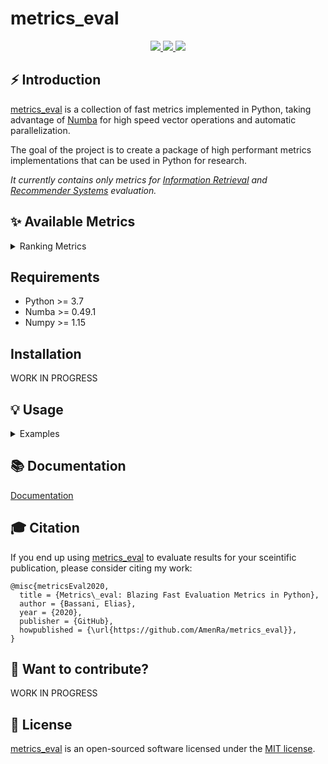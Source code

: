 # metrics_eval

<p align="center">
  <!-- Docs -->
  <a href="https://metrics-eval.readthedocs.io/en/latest/?badge=latest" alt="Documentation Status">
      <img src="https://readthedocs.org/projects/metrics-eval/badge/?version=latest" />
  </a>
  <!-- Black -->
  <a href="https://github.com/psf/black" alt="Code style: black">
      <img src="https://img.shields.io/badge/code%20style-black-000000.svg" />
  </a>
  <!-- License -->
  <a href="https://opensource.org/licenses/MIT" alt="License: MIT">
      <img src="https://img.shields.io/badge/License-MIT-green.svg" />
  </a>
</p>

## ⚡️ Introduction

[metrics_eval](https://github.com/AmenRa/metrics_eval) is a collection of fast metrics implemented in Python, taking advantage of [Numba](https://github.com/numba/numba) for high speed vector operations and automatic parallelization.

The goal of the project is to create a package of high performant metrics implementations that can be used in Python for research.

_It currently contains only metrics for [Information Retrieval](https://en.wikipedia.org/wiki/Information_retrieval) and [Recommender Systems](https://en.wikipedia.org/wiki/Recommender_system) evaluation._

## ✨ Available Metrics

<details>
  <summary>Ranking Metrics</summary>
  
  * Hit List
  * Hits
  * Precision
  * Recall
  * rPrecision
  * Mean Reciprocal Rank (MRR)
  * Average Precision (AP)
  * Mean Average Precision (MAP)
  * Discounted Cumulative Gain (DCG)
  * Ideal Discounted Cumulative Gain (IDCG)
  * Normalized Discounted Cumulative Gain (NDCG)

  Ranking metrics have been tested against [TREC Eval](https://github.com/usnistgov/trec_eval) for correctness — through a comparison with [pytrec_eval](https://github.com/cvangysel/pytrec_eval).

  The implemented metrics are up to 50 times faster than [pytrec_eval](https://github.com/cvangysel/pytrec_eval) and with a much lower memory footprint (_see [pytrec_eval_comparison](https://github.com/AmenRa/metrics_eval/tree/master/pytrec_eval_comparison) folder_).
</details>




## Requirements
* Python >= 3.7
* Numba >= 0.49.1
* Numpy >= 1.15

## Installation
WORK IN PROGRESS

## 💡 Usage
<details>
  <summary>Examples</summary>
  
  ```python
  from metrics_eval import ndcg
  import numpy as np

  # Note that y_true does not need to be ordered
  # Integers are documents IDs, while floats are the true relevance scores
  y_true = np.array([[[12, 0.5], [25, 0.3]], [[11, 0.4], [2, 0.6]]])
  y_pred = np.array([[12, 234, 25, 36, 32, 35], [12, 11, 25, 36, 2, 35]])
  k = 5

  ndcg(y_true, y_pred, k)
  >>> 0.7525653965843032
  ```

  metrics_eval support the usage of y_true elements of different lenght by using a list of arrays:
  ```python
  from metrics_eval import ndcg
  import numpy as np

  y_true = [np.array([[12, 0.5], [25, 0.3]]), np.array([[11, 0.4], [2, 0.6], [12, 0.1]])]
  y_pred = np.array([[12, 234, 25, 36, 32, 35], [12, 11, 25, 36, 2, 35]])
  k = 5

  ndcg(y_true, y_pred, k)
  >>> 0.7525653965843032
  ```

  However, for maximum speed, consider converting the y_true list to a [Numba Typed List](https://numba.pydata.org/numba-doc/dev/reference/pysupported.html#typed-list) by simply using the provided utility function:
  ```python
  from metrics_eval import ndcg, utils
  import numpy as np

  y_true = [np.array([[12, 0.5], [25, 0.3]]), np.array([[11, 0.4], [2, 0.6], [12, 0.1]])]
  y_pred = np.array([[12, 234, 25, 36, 32, 35], [12, 11, 25, 36, 2, 35]])
  k=5

  y_true = utils.to_typed_list(y_true)

  ndcg(y_true, y_pred, k)
  >>> 0.786890544287473
  ```
  
</details>

## 📚 Documentation
[Documentation](https://metrics-eval.readthedocs.io/en/latest/)

## 🎓 Citation
If you end up using [metrics_eval](https://github.com/AmenRa/metrics_eval) to evaluate results for your sceintific publication, please consider citing my work:
```
@misc{metricsEval2020,
  title = {Metrics\_eval: Blazing Fast Evaluation Metrics in Python},
  author = {Bassani, Elias},
  year = {2020},
  publisher = {GitHub},
  howpublished = {\url{https://github.com/AmenRa/metrics_eval}},
}
```

## 🤘 Want to contribute?
WORK IN PROGRESS

## 📄 License

[metrics_eval](https://github.com/AmenRa/metrics_eval) is an open-sourced software licensed under the [MIT license](LICENSE).
